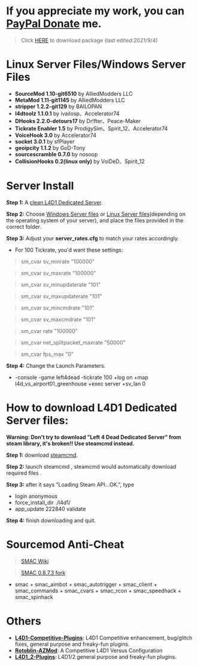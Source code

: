 # If you appreciate my work, you can [PayPal Donate](https://paypal.me/Harry0215?locale.x=zh_TW) me.
> Click [HERE](https://github.com/fbef0102/L4D1-Server4Dead/releases) to download package (last edited:2021/9/4)
# Linux Server Files/Windows Server Files
* <b>SourceMod 			1.10-git6510</b> 	    by AlliedModders LLC
* <b>MetaMod 			1.11-git1145</b> 	    by AlliedModders LLC
* <b>stripper 			1.2.2-git129</b> 		by BAILOPAN
* <b>l4dtoolz 			1.1.0.1</b> 		    by ivailosp、Accelerator74
* <b>DHooks 			2.2.0-detours17</b> 	by Dr!fter、Peace-Maker
* <b>Tickrate Enabler	1.5</b> 	    		by ProdigySim、Spirit_12、Accelerator74
* <b>VoiceHook	 		3.0</b> 	    		by Accelerator74
* <b>socket				3.0.1</b> 	    		by sfPlayer
* <b>geoipcity 			1.1.2</b> 				by GoD-Tony
* <b>sourcescramble 	0.7.0</b> 				by nosoop
* <b>CollisionHooks	 	0.2(linux only)</b> 	by VoiDeD、Spirit_12
# Server Install
**Step 1:** A [clean L4D1 Dedicated Server](https://github.com/fbef0102/L4D1-Server4Dead/blob/master/README.md#how-to-download-l4d1-dedicated-server-files).

**Step 2:** Choose [Windows Server files](https://github.com/fbef0102/L4D1-Server4Dead/releases/download/v4.0/Windows_Server_files.zip) or [Linux Server files](https://github.com/fbef0102/L4D1-Server4Dead/releases/download/v4.0/Linux_Server_files.zip)(depending on the operating system of your server), and place the files provided in the correct folder.

**Step 3:** Adjust your **server_rates.cfg** to match your rates accordingly.  
* For 100 Tickrate, you'd want these settings:
>sm_cvar sv_minrate 			"100000"

>sm_cvar sv_maxrate 			"100000"

>sm_cvar sv_minupdaterate 		"101"

>sm_cvar sv_maxupdaterate 		"101"

>sm_cvar sv_mincmdrate 			"101"

>sm_cvar sv_maxcmdrate 			"101"

>sm_cvar rate				"100000"

>sm_cvar net_splitpacket_maxrate "50000"

>sm_cvar fps_max    "0"


**Step 4:** Change the Launch Parameters.
  * -console -game left4dead -tickrate 100 +log on +map l4d_vs_airport01_greenhouse +exec server +sv_lan 0

# How to download L4D1 Dedicated Server files:
**Warning: Don't try to download "Left 4 Dead Dedicated Server" from steam library, it's broken!! Use steamcmd instead.**

**Step 1:** download [steamcmd](https://developer.valvesoftware.com/wiki/SteamCMD).

**Step 2:** launch steamcmd , steamcmd would automatically download required files .

**Step 3:** after it says "Loading Steam API...OK.", type
* login anonymous
* force_install_dir ./l4d1/
* app_update 222840 validate

**Step 4:** finish downloading and quit.

# Sourcemod Anti-Cheat
> [SMAC Wiki](https://github.com/Silenci0/SMAC/wiki)

> [SMAC 0.8.7.3 fork](https://github.com/Silenci0/SMAC)
* smac + smac_aimbot + smac_autotrigger + smac_client + smac_commands + smac_cvars + smac_rcon + smac_speedhack + smac_spinhack

# Others
* <b>[L4D1-Competitive-Plugins](https://github.com/fbef0102/L4D1-Competitive-Plugins)</b>: L4D1 Competitive enhancement, bug/glitch fixes, general purpose and freaky-fun plugins.
* <b>[Rotoblin-AZMod](https://github.com/fbef0102/Rotoblin-AZMod)</b>: A Competitive L4D1 Versus Configuration
* <b>[L4D1_2-Plugins](https://github.com/fbef0102/L4D1_2-Plugins)</b>: L4D1/2 general purpose and freaky-fun plugins.
